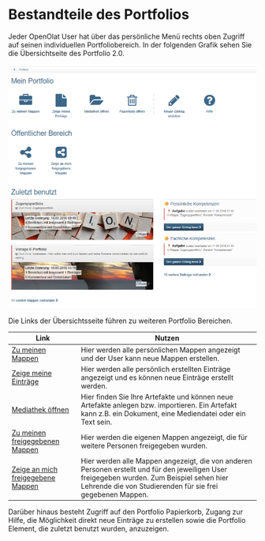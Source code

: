 # Bestandteile des Portfolios

Jeder OpenOlat User hat über das persönliche Menü rechts oben Zugriff auf
seinen individuellen Portfoliobereich. In der folgenden Grafik sehen Sie die
Übersichtseite des Portfolio 2.0.

![portfolio_uebersicht.png](assets/Portfolio_Uebersicht.png)

Die Links der Übersichtsseite führen zu weiteren Portfolio Bereichen.

Link | Nutzen 
---|---
[Zu meinen Mappen](My_portfolio_binders.de.md) |Hier werden alle persönlichen Mappen angezeigt und der User kann neue Mappen erstellen.
[Zeige meine Einträge](My_entries.de.md)|Hier werden alle persönlich erstellten Einträge angezeigt und es können neue Einträge erstellt werden.
[Mediathek öffnen](Media_center.de.md)|Hier finden Sie Ihre Artefakte und können neue Artefakte anlegen bzw. importieren. Ein Artefakt kann z.B. ein Dokument, eine Mediendatei oder ein Text sein.
[Zu meinen freigegebenen Mappen](Shared_by_me.de.md)|Hier werden die eigenen Mappen angezeigt, die für weitere Personen freigegeben wurden.
[Zeige an mich freigegebene Mappen](Shared_with_me.de.md)|Hier werden alle Mappen angezeigt, die von anderen Personen erstellt und für den jeweiligen User freigegeben wurden. Zum Beispiel sehen hier Lehrende die von Studierenden für sie frei gegebenen Mappen.


Darüber hinaus besteht Zugriff auf den Portfolio Papierkorb, Zugang zur Hilfe,
die Möglichkeit direkt neue Einträge zu erstellen sowie die Portfolio Element,
die zuletzt benutzt wurden, anzuzeigen.

